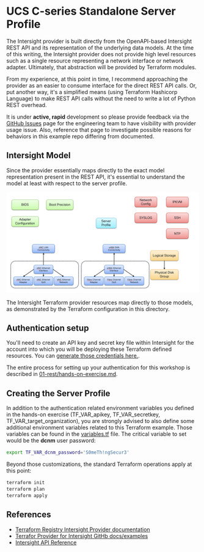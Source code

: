 # UCS C-series Standalone Server Profile

The Intersight provider is built directly from the OpenAPI-based Intersight REST API and its representation of the underlying data models. At the time of this writing, the Intersight provider does not provide high level resources such as a single resource representing a network interface or network adapter. Ultimately, that abstraction will be provided by Terraform modules.

From my experience, at this point in time, I recommend approaching the provider as an easier to consume interface for the direct REST API calls. Or, put another way, it's a simplified means (using Terraform Hashicorp Language) to make REST API calls without the need to write a lot of Python REST overhead.

It is under **active, rapid** development so please provide feedback via the [GitHub Issues](https://github.com/CiscoDevNet/terraform-provider-intersight/issues) page for the engineering team to have visibility with provider usage issue.  Also, reference that page to investigate possible reasons for behaviors in this example repo differing from documented.

## Intersight Model

Since the provider essentially maps directly to the exact model representation present in the REST API, it's essential to understand the model at least with respect to the server profile.

![Intersight Model for Standalone Server Profile](./images/model-standalone.png)

The Intersight Terraform provider resources map directly to those models, as demonstrated by the Terraform configuration in this directory.

## Authentication setup

You'll need to create an API key and secret key file within Intersight for the account into which you will be deploying these Terraform defined resources. You can [generate those credentials here.](https://intersight.com/an/settings/api-keys/).

The entire process for setting up your authentication for this workshop is described in [01-rest/hands-on-exercise.md](../01-rest/hands-on-exercise.md).

## Creating the Server Profile

In addition to the authentication related environment variables you defined in the hands-on exercise (TF_VAR_apikey, TF_VAR_secretkey, TF_VAR_target_organization), you are strongly advised to also define some additional environment variables related to this Terraform example. Those variables can be found in the [variables.tf](./variables.tf) file. The critical variable to set would be the **dcnm** user password:

```bash
export TF_VAR_dcnm_password='S0meTh!ngSecur3'
```

Beyond those customizations, the standard Terraform operations apply at this point:

```bash
terraform init
terraform plan
terraform apply
```

## References 

- [Terraform Registry Intersight Provider documentation](https://registry.terraform.io/providers/CiscoDevNet/intersight/latest/docs)
- [Terrafor Provider for Intersight GitHb docs/examples](https://github.com/CiscoDevNet/terraform-provider-intersight)
- [Intersight API Reference](https://intersight.com/apidocs/apirefs/)

